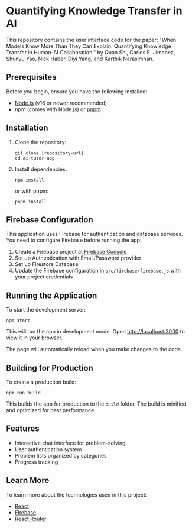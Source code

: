 # Quantifying Knowledge Transfer in AI 

This repository contains the user interface code for the paper: "When Models Know More Than They Can Explain: Quantifying Knowledge Transfer in Human-AI Collaboration." by Quan Shi, Carlos E. Jimenez, Shunyu Yao, Nick Haber, Diyi Yang, and Karthik Narasimhan.

## Prerequisites

Before you begin, ensure you have the following installed:
- [Node.js](https://nodejs.org/) (v16 or newer recommended)
- npm (comes with Node.js) or [pnpm](https://pnpm.io/)

## Installation

1. Clone the repository:
   ```
   git clone [repository-url]
   cd ai-tutor-app
   ```

2. Install dependencies:
   ```
   npm install
   ```
   or with pnpm:
   ```
   pnpm install
   ```

## Firebase Configuration

This application uses Firebase for authentication and database services. You need to configure Firebase before running the app:

1. Create a Firebase project at [Firebase Console](https://console.firebase.google.com/)
2. Set up Authentication with Email/Password provider
3. Set up Firestore Database
4. Update the Firebase configuration in `src/firebase/firebase.js` with your project credentials

## Running the Application

To start the development server:

```
npm start
```

This will run the app in development mode. Open [http://localhost:3000](http://localhost:3000) to view it in your browser.

The page will automatically reload when you make changes to the code.

## Building for Production

To create a production build:

```
npm run build
```

This builds the app for production to the `build` folder. The build is minified and optimized for best performance.

## Features

- Interactive chat interface for problem-solving
- User authentication system
- Problem lists organized by categories
- Progress tracking

## Learn More

To learn more about the technologies used in this project:

- [React](https://reactjs.org/)
- [Firebase](https://firebase.google.com/docs)
- [React Router](https://reactrouter.com/)

